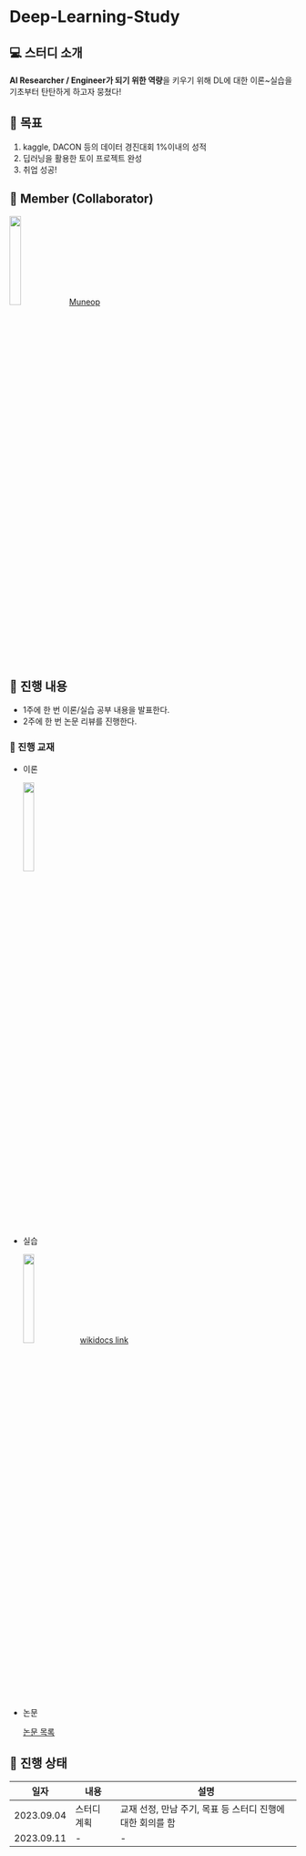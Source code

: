 # Deep-Learning-Study


##  :computer: 스터디 소개
<b>AI Researcher / Engineer가 되기 위한 역량</b>을 키우기 위해 DL에 대한 이론~실습을 기초부터 탄탄하게 하고자 뭉쳤다!

## 🚩 목표
1. kaggle, DACON 등의 데이터 경진대회 1%이내의 성적
2. 딥러닝을 활용한 토이 프로젝트 완성
3. 취업 성공!

## :dancers: Member (Collaborator)
<img width="20%" src="https://avatars.githubusercontent.com/u/39001244?v=4"/> [Muneop](https://github.com/Muneop)

## :memo: 진행 내용
 - 1주에 한 번 이론/실습 공부 내용을 발표한다.
 - 2주에 한 번 논문 리뷰를 진행한다.

### 📖 진행 교재
 - 이론

    <img width="20%" src="https://www.hanbit.co.kr/data/books/B8475831198_l.jpg"/>


 - 실습

   <img width="20%" src="https://wikidocs.net/images//book/1_t6hCM90evdnlPw4l9VK3AQ.png"/> [wikidocs link](https://wikidocs.net/book/2788)


 - 논문

    [논문 목록](https://github.com/mingeun128/Deep-Learning-Study/tree/main/paper)

## 🏃 진행 상태
|일자|내용|설명|
|------|---|---|
|2023.09.04|스터디 계획|교재 선정, 만남 주기, 목표 등 스터디 진행에 대한 회의를 함|
|2023.09.11|-|-|
